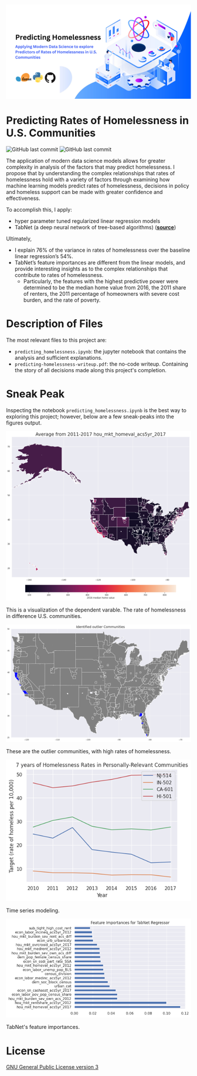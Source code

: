 <!-- Add banner here -->
![Banner](figures/banner.png)

# Predicting Rates of Homelessness in U.S. Communities

<!-- Add buttons here -->

![GitHub last commit](https://img.shields.io/github/last-commit/tybens/predicting-homelessness)
![GitHub last commit](https://img.shields.io/github/stars/tybens/predicting-homelessness?style=social)


<!-- Describe your project in brief -->
The application of modern data science models allows for greater complexity in analysis of the factors that may predict homelessness. I propose that by understanding the complex relationships that rates of homelessness hold with a variety of factors through examining how machine learning models predict rates of homelessness, decisions in policy and homeless support can be made with greater confidence and effectiveness.

To accomplish this, I apply:
- hyper parameter tuned regularized linear regression models
- TabNet (a deep neural network of tree-based algorithms) ([**source**](https://paperswithcode.com/paper/tabnet-attentive-interpretable-tabular))

Ultimately, 
- I explain 76% of the variance in rates of homelessness over the baseline linear regression’s 54%. 
- TabNet’s feature importances are different from the linear models, and provide interesting insights as to the complex relationships that contribute to rates of homelessness. 
    - Particularly, the features with the highest predictive power were determined to be the median home value from 2016, the 2011 share of renters, the 2011 percentage of homeowners with severe cost burden, and the rate of poverty.

# Description of Files


The most relevant files to this project are:
- `predicting_homelessness.ipynb`: the jupyter notebook that contains the analysis and sufficient explanations.
- `predicting-homelessness-writeup.pdf`: the no-code writeup. Containing the story of all decisions made along this project's completion.

# Sneak Peak
<!-- Add a demo for your project -->

Inspecting the notebook `predicting_homelessness.ipynb` is the best way to exploring this project; however, below are a few sneak-peaks into the figures output.

![Sneak Peak1](figures/top-predictor-heatmap.png)

This is a visualization of the dependent varable. The rate of homelessness in difference U.S. communities.

![Sneak Peak2](figures/outlier-geo.png)

These are the outlier communities, with high rates of homelessness.

![Sneak Peak3](figures/time-series.png)

Time series modeling.

![Sneak Peak3](figures/feat_importances-tabnet.png)

TabNet's feature importances.




# License

[GNU General Public License version 3](https://opensource.org/licenses/GPL-3.0)
